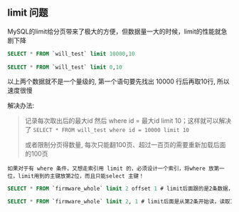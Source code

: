 ## limit 问题
MySQL的limit给分页带来了极大的方便，但数据量一大的时候，limit的性能就急剧下降

````sql
SELECT * FROM `will_test` limit 10000,10 
　　
SELECT * FROM `will_test` limit 0,10
````
以上两个数据就不是一个量级的, 第一个语句要先找出 10000 行后再取10行, 所以速度很慢

解决办法:
> 记录每次取出后的最大id 然后 where id = 最大id limit 10；这样就可以解决了 `SELECT * FROM will_test where id = 10000 limit 10 `
>
> 或者限制分页得数量, 每次只能翻100页、超过一百页的需要重新加载后面的100页

````
如果对于有 where 条件，又想走索引用 limit 的，必须设计一个索引，将where 放第一位，limit用到的主键放第2位，而且只能select 主键！
````

````sql
SELECT * FROM `firmware_whole` limit 2 offset 1 # limit后面跟的是2条数据，offset后面是从第1条开始读取。

SELECT * FROM `firmware_whole` limit 2, 1 # limit后面是从第2条开始读，读取1条信息。
````
